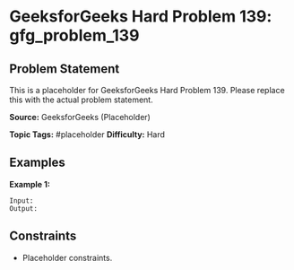 # GeeksforGeeks Hard Problem 139: gfg_problem_139

## Problem Statement

This is a placeholder for GeeksforGeeks Hard Problem 139.
Please replace this with the actual problem statement.

**Source:** GeeksforGeeks (Placeholder)

**Topic Tags:** #placeholder
**Difficulty:** Hard

## Examples

**Example 1:**

```
Input:
Output:
```

## Constraints

- Placeholder constraints.
